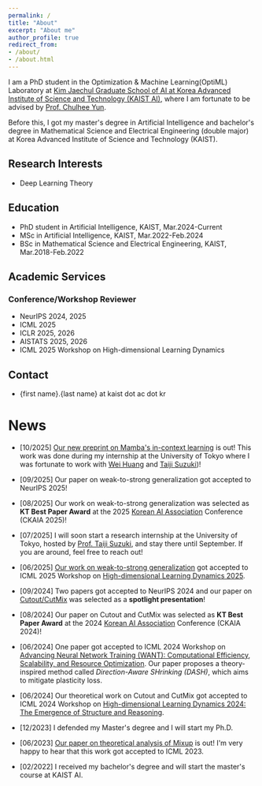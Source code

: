 ```yaml
---
permalink: /
title: "About"
excerpt: "About me"
author_profile: true
redirect_from: 
- /about/
- /about.html
---
```


I am a PhD student in the Optimization & Machine Learning(OptiML) Laboratory at [Kim Jaechul Graduate School of AI at Korea Advanced Institute of Science and Technology (KAIST AI)](https://gsai.kaist.ac.kr), where I am fortunate to be advised by [Prof. Chulhee Yun](https://chulheeyun.github.io/). 

Before this, I got my master's degree in Artificial Intelligence and bachelor's degree in Mathematical Science and Electrical Engineering (double major) at Korea Advanced Institute of Science and Technology (KAIST).

## Research Interests
- Deep Learning Theory

## Education
- PhD student in Artificial Intelligence, KAIST, Mar.2024-Current
- MSc in Artificial Intelligence, KAIST, Mar.2022-Feb.2024
- BSc in Mathematical Science and Electrical Engineering, KAIST, Mar.2018-Feb.2022

## Academic Services
### Conference/Workshop Reviewer
- NeurIPS 2024, 2025
- ICML 2025
- ICLR 2025, 2026
- AISTATS 2025, 2026
- ICML 2025 Workshop on High-dimensional Learning Dynamics

## Contact
- {first name}.{last name} at kaist dot ac dot kr

# News
* [10/2025] [Our new preprint on Mamba's in-context learning](https://arxiv.org/abs/2510.12026) is out! This work was done during my internship at the University of Tokyo where I was fortunate to work with [Wei Huang](https://weihuang05.github.io) and [Taiji Suzuki](https://ibis.t.u-tokyo.ac.jp/suzuki/))!
* [09/2025] Our paper on weak-to-strong generalization got accepted to NeurIPS 2025!
* [08/2025] Our work on weak-to-strong generalization was selected as **KT Best Paper Award**  at the 2025 <a href="http://aiassociation.kr" target="_blank">Korean AI Association</a> Conference (CKAIA 2025)!
* [07/2025] I will soon start a research internship at the University of Tokyo, hosted by [Prof. Taiji Suzuki](https://ibis.t.u-tokyo.ac.jp/suzuki/), and stay there until September. If you are around, feel free to reach out!
* [06/2025] [Our work on weak-to-strong generalization](https://openreview.net/forum?id=llHl4XN0yV) got accepted to ICML 2025 Workshop on [High-dimensional Learning Dynamics 2025](https://sites.google.com/view/hidimlearning/home).
* [09/2024] Two papers got accepted to NeurIPS 2024 and our paper on [Cutout/CutMix](https://arxiv.org/abs/2410.23672) was selected as a **spotlight presentation**! 
* [08/2024] Our paper on Cutout and CutMix was selected as **KT Best Paper Award** at the 2024 <a href="http://aiassociation.kr" target="_blank">Korean AI Association</a> Conference (CKAIA 2024)!

* [06/2024] One paper got accepted to ICML 2024 Workshop on [Advancing Neural Network Training (WANT): Computational Efficiency, Scalability, and Resource Optimization](https://want-ai-hpc.github.io/icml2024/about/). Our paper proposes a theory-inspired method called *Direction-Aware SHrinking (DASH)*, which aims to mitigate plasticity loss.

* [06/2024] Our theoretical work on Cutout and CutMix got accepted to ICML 2024 Workshop on [High-dimensional Learning Dynamics 2024: The Emergence of Structure and Reasoning](https://sites.google.com/view/hidimlearning/home).

* [12/2023] I defended my Master's degree and I will start my Ph.D.

* [06/2023] [Our paper on theoretical analysis of Mixup](https://arxiv.org/abs/2306.00267) is out! I'm very happy to hear that this work got accepted to ICML 2023.

* [02/2022] I received my bachelor's degree and will start the master's course at KAIST AI.
